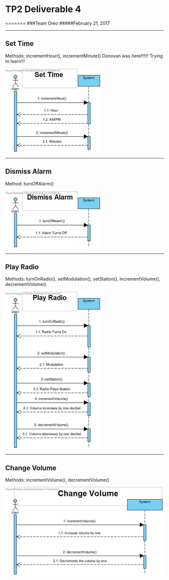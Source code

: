 #  TP2 Deliverable 4
=======
###Team Oreo
#####February 21, 2017

---

Set Time
--------------

Methods: incrementHour(), incrementMinute()
Donovan was here!!!!!! Trying to learn!!! 

![Domain Model](/Images/SSD_SetTime.jpg)

---

Dismiss Alarm
-------------

Method: turnOffAlarm()

![Domain Model](/Images/SSD_DismissAlarm.jpg)

---

Play Radio
----------

Methods: turnOnRadio(), setModulation(), setStation(), incrementVolume(), decrementVolume()

![Domain Model](/Images/SSD_PlayRadio.jpg)

---

Change Volume
-------------

Methods: incrementVolume(), decrementVolume()

![Domain Model](/Images/SSD_ChangeRadioVolume.jpg)
